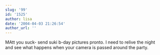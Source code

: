 ```yaml
---
slug: '99'
id: '1525'
author: lisa
date: '2004-04-03 21:26:54'
author_url: ''
---
```

MAtt you suck- send suki b-day pictures pronto. I need to relive the night and see what happens when your camera is passed around the party.
